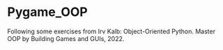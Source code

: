 # Pygame_OOP

Following some exercises from Irv Kalb: Object-Oriented Python. Master OOP by Building Games and GUIs, 2022.
